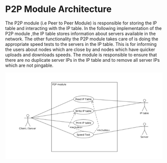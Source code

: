 # P2P Module Architecture 

The P2P module (i.e Peer to Peer Module) is responsible for storing the IP table and interacting
with the IP table. In the following implementation of the P2P module ,the IP table stores
information about servers available in the network. The other functionality the P2P module takes
care of is doing the appropriate speed tests to the servers in the IP table. This is for informing the
users about nodes which are close by and nodes which have quicker uploads and downloads
speeds. The module is responsible to ensure that there are no duplicate server IPs in the IP table
and to remove all server IPs which are not pingable.

![UML diagram of P2P module](images/p2pmoduleArch.png)